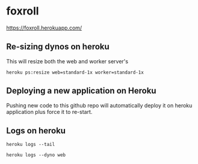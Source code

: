 # foxroll
https://foxroll.herokuapp.com/

## Re-sizing dynos on heroku
This will resize both the web and worker server's

`heroku ps:resize web=standard-1x worker=standard-1x`

## Deploying a new application on Heroku
Pushing new code to this github repo will automatically deploy it on heroku application plus force it to re-start.

## Logs on heroku
`heroku logs --tail`

`heroku logs --dyno web`
